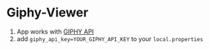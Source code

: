 # Giphy-Viewer

1. App works with [GIPHY API](https://developers.giphy.com/docs/api/)
2. add `giphy_api_key=YOUR_GIPHY_API_KEY` to your `local.properties`